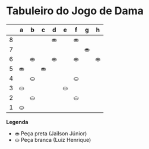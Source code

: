 # Tabuleiro do Jogo de Dama

|   | a | b | c | d | e | f | g | h |
|---|---|---|---|---|---|---|---|---|
| 8 |   |  |   | ⛂ |   | ⛂ |   |  |
| 7 |  |   |  |   |  |   | ⛂ |   |
| 6 |   | ⛂ |   |⛂  |   |⛂  |   | ⛂ |
| 5 | ⛂  |   | ⛂  |   |   |   |   |   |
| 4 |   | ⛀  |   |   |   | ⛀  |   |  |
| 3 | ⛀ |   |  |   | ⛀  |   |  |   |
| 2 |   | ⛀ |    |   |   | ⛀ |   |  |
| 1 | ⛀ |   |  | |  |   |   |   |

**Legenda**

- ⛂ Peça preta (Jailson Júnior)
- ⛀ Peça branca (Luiz Henrique)
